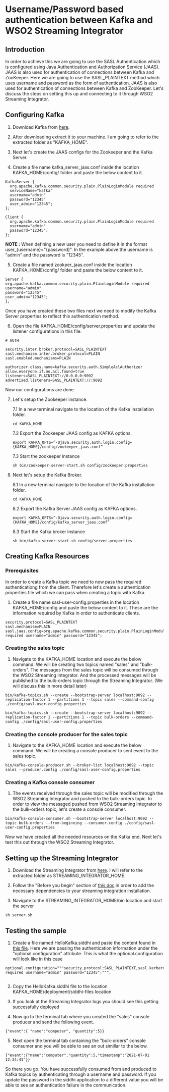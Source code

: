 # Username/Password based authentication between Kafka and WSO2 Streaming Integrator

## Introduction

In order to achieve this we are going to use the SASL Authentication which is configured using Java Authentication and Authorization Service (JAAS). JAAS is also used for authentication of connections between Kafka and ZooKeeper. Here we are going to use the SASL_PLAINTEXT method which uses username and password as the form of authentication. JAAS is also used for authentication of connections between Kafka and ZooKeeper. Let's discuss the steps on setting this up and connecting to it through WSO2 Streaming Integrator.

## Configuring Kafka 

1. Download Kafka from [here](https://archive.apache.org/dist/kafka/2.3.0/kafka_2.12-2.3.0.tgz).

2. After downloading extract it to your machine. I am going to refer to the extracted folder as "KAFKA_HOME".

3. Next let's create the JAAS configs for the Zookeeper and the Kafka Server.

4. Create a file name kafka_server_jaas.conf inside the location KAFKA_HOME/config/ folder and paste the below content to it.

```
KafkaServer {
  org.apache.kafka.common.security.plain.PlainLoginModule required
  serviceName="kafka"
  username="admin"
  password="12345"
  user_admin="12345";
};

Client {
  org.apache.kafka.common.security.plain.PlainLoginModule required
  username="admin"
  password="12345";
};
```


**NOTE :** When defining a new user you need to define it in the format user_{username}="{password}". In the example above the username is "admin" and the password is "12345".

5. Create a file named zookper_jaas.conf inside the location KAFKA_HOME/config/ folder and paste the below content to it.

```
Server {
org.apache.kafka.common.security.plain.PlainLoginModule required
username="admin"
password="12345"
user_admin="12345";
};
```
Once you have created these two files next we need to modify the Kafka Server properties to reflect this authentication method.

6. Open the file KAFKA_HOME/config/server.properties and update the listener configurations in this file.

```
# AUTH

security.inter.broker.protocol=SASL_PLAINTEXT
sasl.mechanism.inter.broker.protocol=PLAIN
sasl.enabled.mechanisms=PLAIN

authorizer.class.name=kafka.security.auth.SimpleAclAuthorizer
allow.everyone.if.no.acl.found=true
listeners=SASL_PLAINTEXT://0.0.0.0:9092
advertised.listeners=SASL_PLAINTEXT://:9092
```
Now our configurations are done.

7. Let's setup the Zookeeper instance. 

    7.1 In a new terminal navigate to the location of the Kafka installation folder.
    ```
    cd KAFKA_HOME
    ```
    7.2 Export the Zookeeper JAAS config as KAFKA options.

    ```
    export KAFKA_OPTS=”-Djava.security.auth.login.config={KAFKA_HOME}/config/zookeeper_jaas.conf”

    ```
    7.3 Start the zookeeper instance

    ```
    sh bin/zookeeper-server-start.sh config/zookeeper.properties
    ```

8. Next let's setup the Kafka Broker.

    8.1 In a new terminal navigate to the location of the Kafka installation folder.
    ```
    cd KAFKA_HOME
    ```
    8.2 Export the Kafka Server JAAS config as KAFKA options.

    ```
    export KAFKA_OPTS=”-Djava.security.auth.login.config={KAFKA_HOME}/config/kafka_server_jaas.conf”

    ```
    8.3 Start the Kafka broker instance

    ```
    sh bin/kafka-server-start.sh config/server.properties
    ```

## Creating Kafka Resources

### Prerequisites

In order to create a Kafka topic we need to now pass the required authenticationg from the client. Therefore let's create a authentication properties file which we can pass when creating a topic with Kafka.

1. Create a file name sasl-user-config.properties in the location KAFKA_HOME/config and paste the below content to it. These are the information required by Kafka in order to authenticate clients.

```
security.protocol=SASL_PLAINTEXT
sasl.mechanism=PLAIN
sasl.jaas.config=org.apache.kafka.common.security.plain.PlainLoginModule required username="admin" password="12345";
```

### Creating the sales topic

1. Navigate to the KAFKA_HOME location and execute the below command. We will be creating two topics named "sales" and "bulk-orders". The messages from the sales topic will be consumed through the WSO2 Streaming Integrator. And the processed messages will be published to the bulk-orders topic through the Streaming Integrator. (We will discuss this in more detail later)

```
bin/kafka-topics.sh --create --bootstrap-server localhost:9092 --replication-factor 1 --partitions 1 --topic sales --command-config ./config/sasl-user-config.properties
```

```
bin/kafka-topics.sh --create --bootstrap-server localhost:9092 --replication-factor 1 --partitions 1 --topic bulk-orders --command-config ./config/sasl-user-config.properties
```

### Creating the console producer for the sales topic

1. Navigate to the KAFKA_HOME location and execute the below command. We will be creating a console producer to sent event to the sales topic.

```
bin/kafka-console-producer.sh --broker-list localhost:9092 --topic sales --producer.config ./config/sasl-user-config.properties
```

### Creating a Kafka console consumer

1. The events received through the sales topic will be modified through the WSO2 Streaming Integrator and pushed to the bulk-orders topic. In order to view the messaged pushed from WSO2 Streaming Integrator to the bulk-orders topic, let's create a console consumer.

```
bin/kafka-console-consumer.sh --bootstrap-server localhost:9092 --topic bulk-orders --from-beginning --consumer.config ./config/sasl-user-config.properties
```
Now we have created all the needed resources on the Kafka end. Next let's test this out through the WSO2 Streaming Integrator.

## Setting up the Streaming Integrator

1. Download the Streaming Integrator from [here](https://wso2.com/integration/streaming-integrator/). I will refer to the extracted folder as STREAMING_INTEGRATOR_HOME.

2. Follow the "Before you begin" section of [this doc](https://ei.docs.wso2.com/en/7.2.0/streaming-integrator/examples/working-with-kafka/) in order to add the necessary dependencies to your streaming integration installation.

3. Navigate to the STREAMING_INTEGRATOR_HOME/bin location and start the server

```
sh server.sh
```

## Testing the sample

1. Create a file named HelloKafka.siddhi and paste the  content found in [this file](https://github.com/Shenavi/Blog-Samples/tree/master/streaming-integrator-samples/kafka/authenticate_kafka_with_sasl/sasl_plaintext/HelloKafka.siddhi). Here we are passing the authentication information under the "optional.configuration" attribute. This is what the optional.configuration will look like in this case

```
optional.configuration="""security.protocol:SASL_PLAINTEXT,sasl.kerberos.service.name:kafka,sasl.mechanism:PLAIN,sasl.jaas.config:org.apache.kafka.common.security.plain.PlainLoginModule required username="admin" password="12345";""",
        
```

2. Copy the HelloKafka.siddhi file to the location KAFKA_HOME/deployment/siddhi-files location

3. If you look at the Streaming Integrator logs you should see this getting successfully deployed

4. Now go to the terminal tab where you created the "sales" console producer and send the following event.

```
{"event":{ "name":"computer", "quantity":5}}
```

5. Next open the terminal tab containing the "bulk-orders" console consumer and you will be able to see an out simillar to the below.

```
{"event":{"name":"computer","quantity":5,"timestamp":"2021-07-01 12:34:41"}}
```

So there you go. You have successfully consumed from and produced to Kafka topics by authenticating through a username and password. If you update the password in the siddhi application to a different value you will be able to see an authentication failure in the communication.